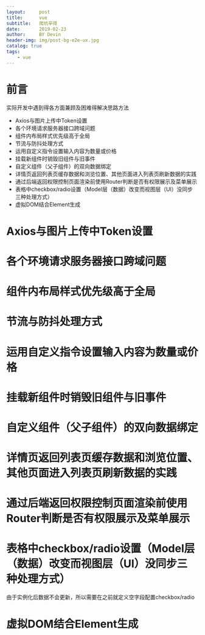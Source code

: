 ```yaml
---
layout:     post
title:      vue
subtitle:   爬坑辛得
date:       2019-02-23 
author:     BY Devin
header-img: img/post-bg-e2e-ux.jpg
catalog: true
tags:
    - vue
---
```



# 前言

实际开发中遇到得各方面兼顾及困难得解决思路方法

- Axios与图片上传中Token设置
- 各个环境请求服务器接口跨域问题
- 组件内布局样式优先级高于全局
- 节流与防抖处理方式
- 运用自定义指令设置输入内容为数量或价格
- 挂载新组件时销毁旧组件与旧事件
- 自定义组件（父子组件）的双向数据绑定
- 详情页返回列表页缓存数据和浏览位置、其他页面进入列表页刷新数据的实践
- 通过后端返回权限控制页面渲染前使用Router判断是否有权限展示及菜单展示
- 表格中checkbox/radio设置（Model层（数据）改变而视图层（UI）没同步三种处理方式）
- 虚拟DOM结合Element生成


# Axios与图片上传中Token设置
# 各个环境请求服务器接口跨域问题
# 组件内布局样式优先级高于全局
# 节流与防抖处理方式
# 运用自定义指令设置输入内容为数量或价格
# 挂载新组件时销毁旧组件与旧事件
# 自定义组件（父子组件）的双向数据绑定
# 详情页返回列表页缓存数据和浏览位置、其他页面进入列表页刷新数据的实践
# 通过后端返回权限控制页面渲染前使用Router判断是否有权限展示及菜单展示
# 表格中checkbox/radio设置（Model层（数据）改变而视图层（UI）没同步三种处理方式）
  由于实例化后数据不会更新，所以需要在之前就定义空字段配置checkbox/radio
# 虚拟DOM结合Element生成
